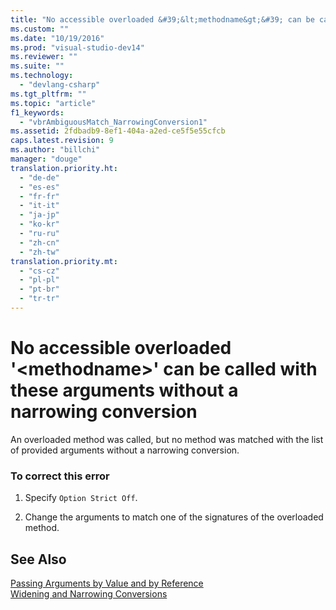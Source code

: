 ```yaml
---
title: "No accessible overloaded &#39;&lt;methodname&gt;&#39; can be called with these arguments without a narrowing conversion | testtitle"
ms.custom: ""
ms.date: "10/19/2016"
ms.prod: "visual-studio-dev14"
ms.reviewer: ""
ms.suite: ""
ms.technology: 
  - "devlang-csharp"
ms.tgt_pltfrm: ""
ms.topic: "article"
f1_keywords: 
  - "vbrAmbiguousMatch_NarrowingConversion1"
ms.assetid: 2fdbadb9-8ef1-404a-a2ed-ce5f5e55cfcb
caps.latest.revision: 9
ms.author: "billchi"
manager: "douge"
translation.priority.ht: 
  - "de-de"
  - "es-es"
  - "fr-fr"
  - "it-it"
  - "ja-jp"
  - "ko-kr"
  - "ru-ru"
  - "zh-cn"
  - "zh-tw"
translation.priority.mt: 
  - "cs-cz"
  - "pl-pl"
  - "pt-br"
  - "tr-tr"
---
```

# No accessible overloaded &#39;&lt;methodname&gt;&#39; can be called with these arguments without a narrowing conversion
An overloaded method was called, but no method was matched with the list of provided arguments without a narrowing conversion.  
  
### To correct this error  
  
1.  Specify `Option Strict Off`.  
  
2.  Change the arguments to match one of the signatures of the overloaded method.  
  
## See Also  
 [Passing Arguments by Value and by Reference](../Topic/Passing%20Arguments%20by%20Value%20and%20by%20Reference%20\(Visual%20Basic\).md)   
 [Widening and Narrowing Conversions](../Topic/Widening%20and%20Narrowing%20Conversions%20\(Visual%20Basic\).md)